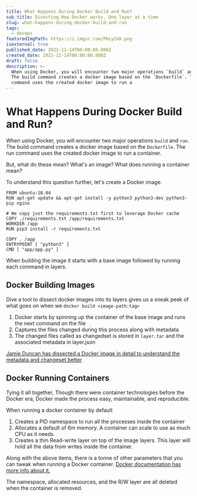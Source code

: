 ```yaml
---
title: What Happens During Docker Build and Run?
sub_title: Disecting How Docker works, One layer at a time
slug: what-happens-during-docker-build-and-run
tags:
  - devops
featuredImgPath: https://i.imgur.com/P6LyCHX.png
isexternal: true
published_date: 2021-12-14T00:00:00.000Z
created_date: 2021-12-14T00:00:00.000Z
draft: false
description: >-
  When using Docker, you will encounter two major operations `build` and `run`.
  The build command creates a docker image based on the `Dockerfile`. The run
  command uses the created docker image to run a
---
```


# What Happens During Docker Build and Run?

When using Docker, you will encounter two major operations `build` and `run`. The build command creates a docker image based on the `Dockerfile`. The run command uses the created docker image to run a container.

But, what do these mean? What's an image? What does running a container mean?

To understand this question further, let's create a Docker image.

```
FROM ubuntu:18.04
RUN apt-get update && apt-get install -y python3 python3-dev python3-pip nginx

# We copy just the requirements.txt first to leverage Docker cache
COPY ./requirements.txt /app/requirements.txt
WORKDIR /app
RUN pip3 install -r requirements.txt

COPY . /app
ENTRYPOINT [ "python3" ]
CMD [ "app/app.py" ]
```

When building the image it starts with a base image followed by running each command in layers.

## Docker Building Images

Dive a tool to dissect docker images into its layers gives us a sneak peek of what goes on when we `docker build <image-path:tag>`

1. Docker starts by spinning up the container of the base image and runs the next command on the file
2. Captures the files changed during this process along with metadata
3. The changed files called as changedset is stored in `layer.tar` and the associated metadata in layer.json

[Jamie Duncan has dissected a Docker image in detail to understand the metadata and changeset better](https://medium.com/@jamieeduncan/dissecting-a-docker-container-image-6da2411fcebe)

## Docker Running Containers

Tying it all together, Though there were container technologies before the Docker era, Docker made the process easy, maintainable, and reproducible.

When running a docker container by default

1. Creates a PID namespace to run all the processes inside the container
2. Allocates a default of 6m memory. A container can scale to use as much CPU as it needs.
3. Creates a thin Read-write layer on top of the image layers. This layer will hold all the data from writes inside the container.

Along with the above items, there is a tonne of other parameters that you can tweak when running a Docker container. [Docker documentation has more info about it.](https://docs.docker.com/engine/reference/run/)

The namespace, allocated resources, and the R/W layer are all deleted when the container is removed.
